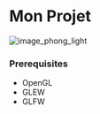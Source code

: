 # Mon Projet

![image_phong_light](https://github.com/user-attachments/assets/14880baf-9df7-47cf-8d9b-2a871e50d231)

### Prerequisites

* OpenGL
* GLEW
* GLFW

